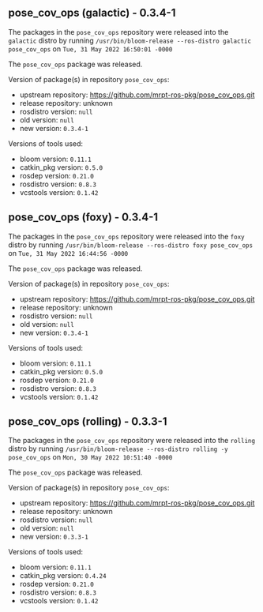 ## pose_cov_ops (galactic) - 0.3.4-1

The packages in the `pose_cov_ops` repository were released into the `galactic` distro by running `/usr/bin/bloom-release --ros-distro galactic pose_cov_ops` on `Tue, 31 May 2022 16:50:01 -0000`

The `pose_cov_ops` package was released.

Version of package(s) in repository `pose_cov_ops`:

- upstream repository: https://github.com/mrpt-ros-pkg/pose_cov_ops.git
- release repository: unknown
- rosdistro version: `null`
- old version: `null`
- new version: `0.3.4-1`

Versions of tools used:

- bloom version: `0.11.1`
- catkin_pkg version: `0.5.0`
- rosdep version: `0.21.0`
- rosdistro version: `0.8.3`
- vcstools version: `0.1.42`


## pose_cov_ops (foxy) - 0.3.4-1

The packages in the `pose_cov_ops` repository were released into the `foxy` distro by running `/usr/bin/bloom-release --ros-distro foxy pose_cov_ops` on `Tue, 31 May 2022 16:44:56 -0000`

The `pose_cov_ops` package was released.

Version of package(s) in repository `pose_cov_ops`:

- upstream repository: https://github.com/mrpt-ros-pkg/pose_cov_ops.git
- release repository: unknown
- rosdistro version: `null`
- old version: `null`
- new version: `0.3.4-1`

Versions of tools used:

- bloom version: `0.11.1`
- catkin_pkg version: `0.5.0`
- rosdep version: `0.21.0`
- rosdistro version: `0.8.3`
- vcstools version: `0.1.42`


## pose_cov_ops (rolling) - 0.3.3-1

The packages in the `pose_cov_ops` repository were released into the `rolling` distro by running `/usr/bin/bloom-release --ros-distro rolling -y pose_cov_ops` on `Mon, 30 May 2022 10:51:40 -0000`

The `pose_cov_ops` package was released.

Version of package(s) in repository `pose_cov_ops`:

- upstream repository: https://github.com/mrpt-ros-pkg/pose_cov_ops.git
- release repository: unknown
- rosdistro version: `null`
- old version: `null`
- new version: `0.3.3-1`

Versions of tools used:

- bloom version: `0.11.1`
- catkin_pkg version: `0.4.24`
- rosdep version: `0.21.0`
- rosdistro version: `0.8.3`
- vcstools version: `0.1.42`


